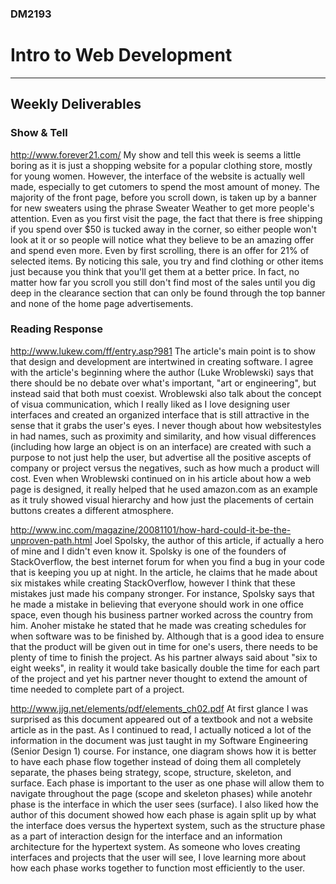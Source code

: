 ### DM2193

# Intro to Web Development

---

## Weekly Deliverables

### Show & Tell
http://www.forever21.com/
My show and tell this week is seems a little boring as it is just a shopping website for a popular clothing store, mostly for young women.
However, the interface of the website is actually well made, especially to get cutomers to spend the most amount of money. The majority of the
front page, before you scroll down, is taken up by a banner for new sweaters using the phrase Sweater Weather to get more people's attention.
Even as you first visit the page, the fact that there is free shipping if you spend over $50 is tucked away in the corner, so either people 
won't look at it or so people will notice what they believe to be an amazing offer and spend even more. Even by first scrolling, there is an 
offer for 21% of selected items. By noticing this sale, you try and find clothing or other items just because you think that you'll get them at 
a better price. In fact, no matter how far you scroll you still don't find most of the sales until you dig deep in the clearance section that 
can only be found through the top banner and none of the home page advertisements.

### Reading Response
http://www.lukew.com/ff/entry.asp?981
The article's main point is to show that design and development are intertwined in creating software. I agree with the article's beginning where
the author (Luke Wroblewski) says that there should be no debate over what's important, "art or engineering", but instead said that both must
coexist. Wroblewski also talk about the concept of visua communication, which I really liked as I love designing user interfaces and created an 
organized interface that is still attractive in the sense that it grabs the user's eyes. I never though about how websitestyles in had names, 
such as proximity and similarity, and how visual differences (including how large an object is on an interface) are created with such a purpose
to not just help the user, but advertise all the positive ascepts of company or project versus the negatives, such as how much a product will
cost. Even when Wroblewski continued on in his article about how a web page is designed, it really helped that he used amazon.com as an example as it truly showed visual hierarchy and how just the placements of certain buttons creates a different atmosphere.

http://www.inc.com/magazine/20081101/how-hard-could-it-be-the-unproven-path.html
Joel Spolsky, the author of this article, if actually a hero of mine and I didn't even know it. Spolsky is one of the founders of 
StackOverflow, the best internet forum for when you find a bug in your code that is keeping you up at night. In the article, he claims that he
made about six mistakes while creating StackOverflow, however I think that these mistakes just made his company stronger. For instance, Spolsky 
says that he made a mistake in believing that everyone should work in one office space, even though his business partner worked across the 
country from him. Anoher mistake he stated that he made was creating schedules for when software was to be finished by. Although that is a good
idea to ensure that the product will be given out in time for one's users, there needs to be plenty of time to finish the project. As his 
partner always said about "six to eight weeks", in reality it would take basically double the time for each part of the project and yet his 
partner never thought to extend the amount of time needed to complete part of a project. 

http://www.jjg.net/elements/pdf/elements_ch02.pdf
At first glance I was surprised as this document appeared out of a textbook and not a website article as in the past. As I continued to read, I
actually noticed a lot of the information in the document was just taught in my Software Engineering (Senior Design 1) course. For instance, one
diagram shows how it is better to have each phase flow together instead of doing them all completely separate, the phases being strategy, scope,
structure, skeleton, and surface. Each phase is important to the user as one phase will allow them to navigate throughout the page (scope and 
skeleton phases) while anotehr phase is the interface in which the user sees (surface). I also liked how the author of this document showed how 
each phase is again split up by what the interface does versus the hypertext system, such as the structure phase as a part of interaction 
design for the interface and an information architecture for the hypertext system. As someone who loves creating interfaces and projects that 
the user will see, I love learning more about how each phase works together to function most efficiently to the user.
